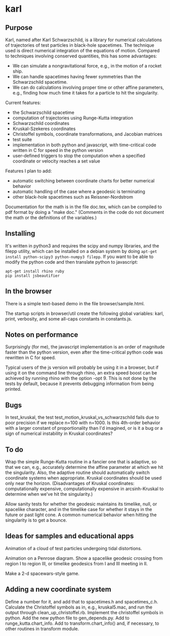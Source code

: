 karl
====

## Purpose

Karl, named after Karl Schwarzschild, is a library for numerical calculations of trajectories
of test particles in black-hole spacetimes. The technique used is direct numerical integration
of the equations of motion. Compared to techniques involving conserved quantities, this has
some advantages:

* We can simulate a nongravitational force, e.g., in the motion of a rocket ship.
* We can handle spacetimes having fewer symmetries than the Schwarzschild spacetime.
* We can do calculations involving proper time or other affine parameters, e.g., finding how much time it takes for a particle to hit the singularity.

Current features:

* the Schwarzschild spacetime
* computation of trajectories using Runge-Kutta integration
* Schwarzschild coordinates
* Kruskal-Szekeres coordinates 
* Christoffel symbols, coordinate transformations, and Jacobian matrices
* test suite
* implementation in both python and javascript, with time-critical code written in C for speed in the python version
* user-defined triggers to stop the computation when a specified coordinate or velocity reaches a set value

Features I plan to add:

* automatic switching between coordinate charts for better numerical behavior
* automatic handling of the case where a geodesic is terminating
* other black-hole spacetimes such as Reissner-Nordstrom

Documentation for the math is in the file doc.tex, which can be
compiled to pdf format by doing a "make doc." (Comments in the code do
not document the math or the definitions of the variables.)

## Installing

It's written in python3 and requires the scipy and numpy libraries, and the filepp utility,
which can be installed on a debian
system by doing `apt-get install python-scipy3 python-numpy3 filepp`.
If you want to be able to modify the python code and then translate python to javascript:

    apt-get install rhino ruby
    pip install jsbeautifier

## In the browser

There is a simple text-based demo in the file browser/sample.html.

The startup scripts in browser/util create the following global variables:
karl, print, verbosity, and some all-caps constants in constants.js.

## Notes on performance

Surprisingly (for me), the javascript implementation is an order of magnitude faster than
the python version, even after the time-critical python code was rewritten in C for speed.

Typical users of the js version will probably be using it in a browser, but if using it
on the command line through rhino, an extra speed boost can be achieved by running
rhino with the option -opt 9. This is not done by the tests by default, because it
prevents debugging information from being printed.

## Bugs

In test_kruskal, the test test_motion_kruskal_vs_schwarzschild fails due to poor
precision if we replace n=100 with n=1000. Is this 4th-order behavior with a larger
constant of proportionality than I'd imagined, or is it a bug or a sign of numerical
instability in Kruskal coordinates?

## To do

Wrap the simple Runge-Kutta routine in a fancier one that is adaptive, so that we can,
e.g., accurately determine the affine parameter at which we hit the singularity.
Also, the adaptive routine should automatically switch coordinate systems when
appropriate. Kruskal coordinates should be used only near the horizon.
(Disadvantages of Kruskal coordinates: computationally expensive, computationally
expensive in arcsinh-Kruskal to determine when we've hit the singularity.)

Allow sanity tests for whether the geodesic maintains its timelike, null, or
spacelike character, and in the timelike case for whether it stays in the future
or past light cone. A common numerical behavior when hitting the singularity is to get a
bounce.

## Ideas for samples and educational apps

Animation of a cloud of test particles undergoing tidal distortions.

Animation on a Penrose diagram.
Show a spacelike geodesic crossing from region I to region III, or timelike geodesics
from I and III meeting in II.

Make a 2-d spacewars-style game.

## Adding a new coordinate system

Define a number for it, and add that to spacetimes.h and spacetimes_c.h.
Calculate the Christoffel symbols as in, e.g., kruskal5.mac, and run the output
through clean_up_christoffel.rb. Implement the christoffel symbols in python.
Add the new python file to gen_depends.py.
Add to runge_kutta.chart_info.
Add to transform.chart_info() and,
if necessary,  to other routines in transform module.
